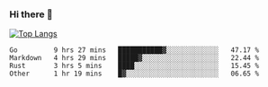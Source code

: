 ### Hi there 👋

<!--
**3Xpl0it3r/3Xpl0it3r** is a ✨ _special_ ✨ repository because its `README.md` (this file) appears on your GitHub profile.

Here are some ideas to get you started:

- 🔭 I’m currently working on ...
- 🌱 I’m currently learning ...
- 👯 I’m looking to collaborate on ...
- 🤔 I’m looking for help with ...
- 💬 Ask me about ...
- 📫 How to reach me: ...
- 😄 Pronouns: ...
- ⚡ Fun fact: ...
-->


[![Top Langs](https://github-readme-stats.vercel.app/api/top-langs/?username=3Xpl0it3r&layout=compact)](https://github.com/3Xpl0it3r/3Xpl0it3r)

<!--START_SECTION:waka-->

```text
Go         9 hrs 27 mins   ███████████▓░░░░░░░░░░░░░   47.17 %
Markdown   4 hrs 29 mins   █████▓░░░░░░░░░░░░░░░░░░░   22.44 %
Rust       3 hrs 5 mins    ████░░░░░░░░░░░░░░░░░░░░░   15.45 %
Other      1 hr 19 mins    █▓░░░░░░░░░░░░░░░░░░░░░░░   06.65 %
```

<!--END_SECTION:waka-->
